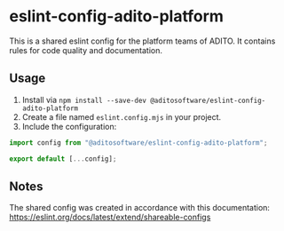 # eslint-config-adito-platform

This is a shared eslint config for the platform teams of ADITO. It contains rules for code quality and documentation.

## Usage

1. Install via `npm install --save-dev @aditosoftware/eslint-config-adito-platform`
2. Create a file named `eslint.config.mjs` in your project.
3. Include the configuration:

```javascript
import config from "@aditosoftware/eslint-config-adito-platform";

export default [...config];
```


## Notes

The shared config was created in  accordance with this documentation: https://eslint.org/docs/latest/extend/shareable-configs